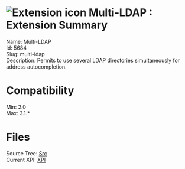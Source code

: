# ![Extension icon](https://addons.thunderbird.net/static/img/addon-icons/default-64.png) Multi-LDAP : Extension Summary

Name: Multi-LDAP  
Id: 5684  
Slug: multi-ldap  
Description: Permits to use several LDAP directories simultaneously for address autocompletion.
  

# Compatibility
Min: 2.0  
Max: 3.1.*  

# Files

Source Tree: [Src](C:/Dev/Thunderbird/ThunderKdB/xall/xOther/5684-multi-ldap/src)  
Current XPI: [XPI](C:/Dev/Thunderbird/ThunderKdB/xall/xOther/5684-multi-ldap/xpi)  



